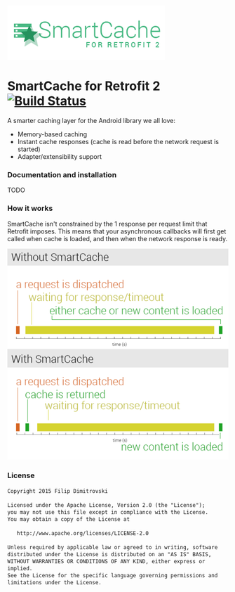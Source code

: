 ![SmartCache for Retrofit2](res/logo.png)

SmartCache for Retrofit 2 [![Build Status](https://travis-ci.org/dimitrovskif/SmartCache.svg?branch=master)](https://travis-ci.org/dimitrovskif/SmartCache)
==========

A smarter caching layer for the Android library we all love:

* Memory-based caching
* Instant cache responses (cache is read before the network request is started)
* Adapter/extensibility support

### Documentation and installation

TODO

### How it works

SmartCache isn't constrained by the 1 response per request limit that Retrofit imposes. This means that your asynchronous callbacks will first get called when cache is loaded, and then when the network response is ready.

![SmartCache for Retrofit2](res/how_it_works.png)

### License

    Copyright 2015 Filip Dimitrovski

    Licensed under the Apache License, Version 2.0 (the "License");
    you may not use this file except in compliance with the License.
    You may obtain a copy of the License at

       http://www.apache.org/licenses/LICENSE-2.0

    Unless required by applicable law or agreed to in writing, software
    distributed under the License is distributed on an "AS IS" BASIS,
    WITHOUT WARRANTIES OR CONDITIONS OF ANY KIND, either express or implied.
    See the License for the specific language governing permissions and
    limitations under the License.
